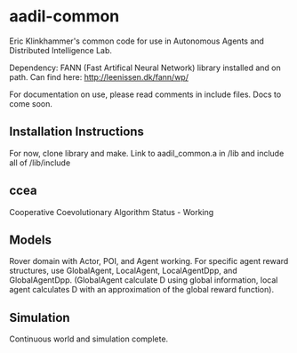 # aadil-common
Eric Klinkhammer's common code for use in Autonomous Agents and Distributed Intelligence Lab.

Dependency: FANN (Fast Artifical Neural Network) library installed and on path. Can find here: http://leenissen.dk/fann/wp/

For documentation on use, please read comments in include files. Docs to come soon.

## Installation Instructions
For now, clone library and make. Link to aadil_common.a in /lib and include all of /lib/include

## ccea
Cooperative Coevolutionary Algorithm
Status - Working

## Models
Rover domain with Actor, POI, and Agent working. For specific agent reward structures, use GlobalAgent, LocalAgent, LocalAgentDpp, and GlobalAgentDpp. (GlobalAgent calculate D using global information, local agent calculates D with an approximation of the global reward function).

## Simulation
Continuous world and simulation complete.
